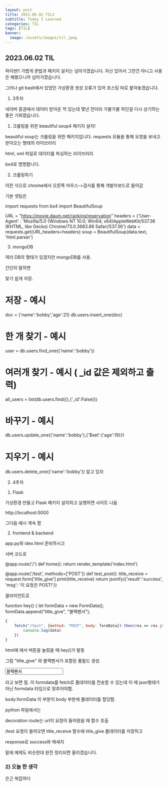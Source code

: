 ```yaml
---
layout: post
title: 2023.06.02 TIL2
subtitle: Today I Learned
categories: TIL
tags: [TIL]
banner:
  image: /assets/images/til.jpeg
---
```


## 2023.06.02 TIL
파이썬!! 가볍게 문법과 패키지 설치는 넘아가겠습니다. 자신 있어서 그런건 아니고 사용은 해봤으니까 넘어가겠습니다.

그러나 git bash에서 있었던 가상환경 생성 오류가 있어 포스팅 따로 붙혀놓겠습니다.

1. 3주차


네이버 증권에서 데이터 받아온 적 있는데 몇년 전이라 가물가물 하던걸 다시 상기하는 좋은 기회였습니다.



1) 크롤링을 위한 beautiful soup4 패키지 설치!



beautiful soup는 크롤링을 위한 패키지입니다. requests 모듈을 통해 요청을 보내고 받아오는 형태의 라이브러리

html, xml 파일로 데이터를 파싱하는 라이브러리

bs4로 명명합니다.



2) 크롤링하기


이런 식으로 chrome에서 오른쪽 마우스->검사를 통해 개발자보드로 들어감

기본 셋팅은

import requests
from bs4 import BeautifulSoup

URL = "https://movie.daum.net/ranking/reservation"
headers = {'User-Agent' : 'Mozilla/5.0 (Windows NT 10.0; Win64; x64)AppleWebKit/537.36 (KHTML, like Gecko) Chrome/73.0.3683.86 Safari/537.36'}
data = requests.get(URL,headers=headers)
soup = BeautifulSoup(data.text, 'html.parser')




3) mongoDB



여러 DB의 형태가 있겠지만 mongoDB를 사용.

간단히 말하면



찾기 쉽게 저장.



# 저장 - 예시
doc = {'name':'bobby','age':21}
db.users.insert_one(doc)

# 한 개 찾기 - 예시
user = db.users.find_one({'name':'bobby'})

# 여러개 찾기 - 예시 ( _id 값은 제외하고 출력)
all_users = list(db.users.find({},{'_id':False}))

# 바꾸기 - 예시
db.users.update_one({'name':'bobby'},{'$set':{'age':19}})

# 지우기 - 예시
db.users.delete_one({'name':'bobby'})
알고 있자




2. 4주차


1) Flask



가상환경 만들고 Flask 패키지 설치하고 실행하면 사이트 나옴



http://localhost:5000



그다음 예시 계속 함



2) frontend & backend



app.py와 idex.html 준비하시고

서버 코드로

@app.route('/')
def home():
return render_template('index.html')

@app.route('/test', methods=['POST'])
def test_post():
title_receive = request.form['title_give']
print(title_receive)
return jsonify({'result':'success', 'msg': '이 요청은 POST!'})

클라이언트로

function hey() {
let formData = new FormData();
formData.append("title_give", "블랙팬서");
```javascript
{
    fetch("/test", {method: "POST", body: formData}).then(res => res.json()).then(data => {
        console.log(data)
    })
}

```
            


html에 <body></body>에서 버튼을 눌렀을 때 hey()가 발동



그럼 "title_give" 와 블랙팬서가 포함된 폼필드 생성.



<input name="title_give" value="블랙팬서">

라고 보면 됨. 이 formdata를 fetch로 폼데이터를 전송할 수 있는데 이 때 json형태가 아닌 formdata 타입으로 맞추어야함.

body:formData 이 부분이 body 부분에 폼데이터를 할당함.



python 파일에서는



decoration route는 url이 요청이 들어왔을 때 함수 호출



/test 요청이 들어오면 title_receive 함수에 title_give 폼데이터를 저장하고

response로 success와 메세지



밑에 예제도 비슷한대 완전 정리되면 올리겠습니다.



### 2) 오늘 한 생각

은근 복잡하다

[1]: https://daringfireball.net/projects/markdown/
[2]: https://www.fileformat.info/info/unicode/char/2163/index.htm
[3]: https://www.markitdown.net/
[4]: https://daringfireball.net/projects/markdown/basics
[5]: https://daringfireball.net/projects/markdown/syntax
